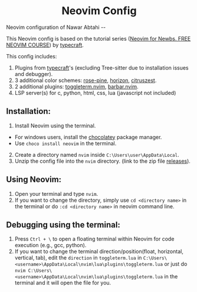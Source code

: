 <div align="center">
<h1>Neovim Config </h1>
</div>

Neovim configuration of Nawar Abtahi --

This Neovim config is based on the tutorial series ([Neovim for Newbs. FREE NEOVIM COURSE](https://www.youtube.com/playlist?list=PLsz00TDipIffreIaUNk64KxTIkQaGguqn)) by [typecraft](https://www.youtube.com/@typecraft_dev).

This config includes:
1. Plugins from [typecraft](https://www.youtube.com/@typecraft_dev)'s (excluding Tree-sitter due to installation issues and debugger).
2. 3 additional color schemes: [rose-pine](https://github.com/rose-pine/neovim), [horizon](https://github.com/LunarVim/horizon.nvim), [citruszest](https://github.com/zootedb0t/citruszest.nvim).
3. 2 additional plugins: [toggleterm.nvim](https://github.com/akinsho/toggleterm.nvim), [barbar.nvim](https://github.com/romgrk/barbar.nvim).
4. LSP server(s) for c, python, html, css, lua (javascript not included)

## Installation:
1. Install Neovim using the terminal.
  - For windows users, install the [chocolatey](https://chocolatey.org/) package manager.
  - Use `choco install neovim` in the terminal.
2. Create a directory named `nvim` inside `C:\Users\user\AppData\Local`.
3. Unzip the config file into the `nvim` directory. (link to the zip file [releases](https://github.com/NawarAbtahi/Neovim-Config/releases/tag/neovim-config)).

## Using Neovim:
1. Open your terminal and type `nvim`.
2. If you want to change the directory, simply use `cd <directory name>` in the terminal or do `:cd <directory name>` in neovim command line.

## Debugging using the terminal:
1. Press `Ctrl + \` to open a floating terminal within Neovim for code execution (e.g., gcc, python).
2. If you want to change the terminal direction/position(float, horizontal, vertical, tab), edit the `direction` in `toggleterm.lua` in `C:\Users\<username>\AppData\Local\nvim\lua\plugins\toggleterm.lua` or just do `nvim C:\Users\<username>\AppData\Local\nvim\lua\plugins\toggleterm.lua` in the terminal and it will open the file for you.
